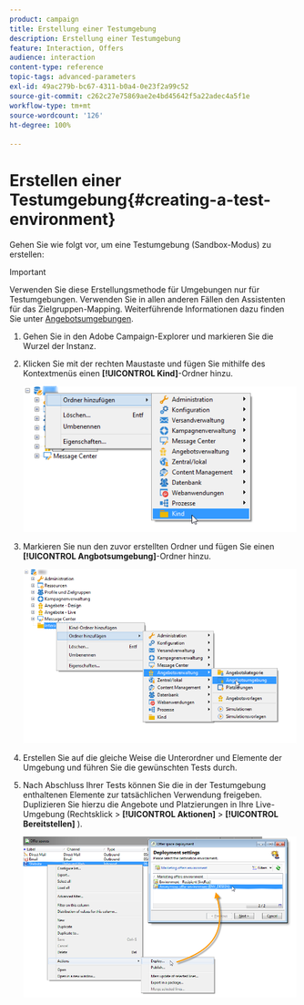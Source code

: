 ```yaml
---
product: campaign
title: Erstellung einer Testumgebung
description: Erstellung einer Testumgebung
feature: Interaction, Offers
audience: interaction
content-type: reference
topic-tags: advanced-parameters
exl-id: 49ac279b-bc67-4311-b0a4-0e23f2a99c52
source-git-commit: c262c27e75869ae2e4bd45642f5a22adec4a5f1e
workflow-type: tm+mt
source-wordcount: '126'
ht-degree: 100%

---
```


# Erstellen einer Testumgebung{#creating-a-test-environment}



Gehen Sie wie folgt vor, um eine Testumgebung (Sandbox-Modus) zu erstellen:

>[!IMPORTANT]
>
>Verwenden Sie diese Erstellungsmethode für Umgebungen nur für Testumgebungen. Verwenden Sie in allen anderen Fällen den Assistenten für das Zielgruppen-Mapping. Weiterführende Informationen dazu finden Sie unter [Angebotsumgebungen](../../interaction/using/live-design-environments.md#creating-an-offer-environment).

1. Gehen Sie in den Adobe Campaign-Explorer und markieren Sie die Wurzel der Instanz.
1. Klicken Sie mit der rechten Maustaste und fügen Sie mithilfe des Kontextmenüs einen **[!UICONTROL Kind]**-Ordner hinzu.

   ![](assets/offer_env_creation_001.png)

1. Markieren Sie nun den zuvor erstellten Ordner und fügen Sie einen **[!UICONTROL Angbotsumgebung]**-Ordner hinzu.

   ![](assets/offer_env_creation_001bis.png)

1. Erstellen Sie auf die gleiche Weise die Unterordner und Elemente der Umgebung und führen Sie die gewünschten Tests durch.
1. Nach Abschluss Ihrer Tests können Sie die in der Testumgebung enthaltenen Elemente zur tatsächlichen Verwendung freigeben. Duplizieren Sie hierzu die Angebote und Platzierungen in Ihre Live-Umgebung (Rechtsklick > **[!UICONTROL Aktionen]** > **[!UICONTROL Bereitstellen]** ).

   ![](assets/migration_interaction_5.png)
